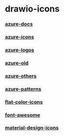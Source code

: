 # drawio-icons


### [azure-docs](https://app.diagrams.net/?splash=0&clibs=Uhttps%3A%2F%2Fgithub.com%2Fselvendiranj%2Fdrawio-icons%2Fraw%2Fmaster%2Fazure-docs.xml)

### [azure-icons](https://app.diagrams.net/?splash=0&clibs=Uhttps%3A%2F%2Fgithub.com%2Fselvendiranj%2Fdrawio-icons%2Fraw%2Fmaster%2Fazure-icons.xml)

### [azure-logos](https://app.diagrams.net/?splash=0&clibs=Uhttps%3A%2F%2Fgithub.com%2Fselvendiranj%2Fdrawio-icons%2Fraw%2Fmaster%2Fazure-logos.xml)

### [azure-old](https://app.diagrams.net/?splash=0&clibs=Uhttps%3A%2F%2Fgithub.com%2Fselvendiranj%2Fdrawio-icons%2Fraw%2Fmaster%2Fazure-old.xml)

### [azure-others](https://app.diagrams.net/?splash=0&clibs=Uhttps%3A%2F%2Fgithub.com%2Fselvendiranj%2Fdrawio-icons%2Fraw%2Fmaster%2Fazure-others.xml)

### [azure-patterns](https://app.diagrams.net/?splash=0&clibs=Uhttps%3A%2F%2Fgithub.com%2Fselvendiranj%2Fdrawio-icons%2Fraw%2Fmaster%2Fazure-patterns.xml)

### [flat-color-icons](https://app.diagrams.net/?splash=0&clibs=Uhttps%3A%2F%2Fgithub.com%2Fselvendiranj%2Fdrawio-icons%2Fraw%2Fmaster%2Fflat-color-icons.xml)

### [font-awesome](https://app.diagrams.net/?splash=0&clibs=Uhttps%3A%2F%2Fgithub.com%2Fselvendiranj%2Fdrawio-icons%2Fraw%2Fmaster%2Ffont-awesome.xml)

### [material-design-icons](https://app.diagrams.net/?splash=0&clibs=Uhttps%3A%2F%2Fgithub.com%2Fselvendiranj%2Fdrawio-icons%2Fraw%2Fmaster%2Fmaterial-design-icons.xml)
